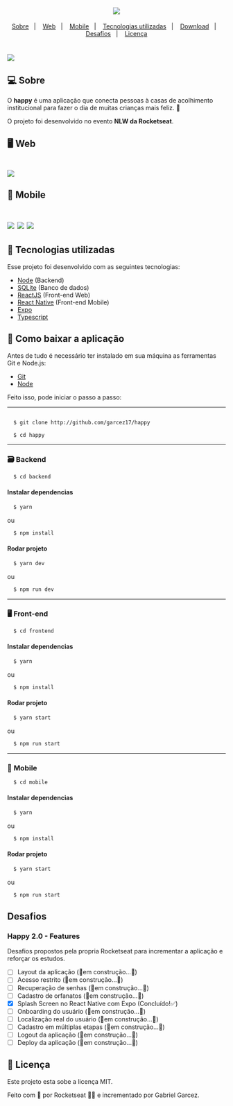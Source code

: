 <h1 align="center">
  <img src="https://ik.imagekit.io/garcez17/logo-happy_Ri8S7p2IC.svg">
</h1>

<p align="center">
  <a href="#-sobre">Sobre</a>&nbsp;&nbsp;&nbsp;|&nbsp;&nbsp;&nbsp;
  <a href="#-web">Web</a>&nbsp;&nbsp;&nbsp;|&nbsp;&nbsp;&nbsp;
  <a href="#-mobile">Mobile</a>&nbsp;&nbsp;&nbsp;|&nbsp;&nbsp;&nbsp;
  <a href="#-tecnologias-utilizadas">Tecnologias utilizadas</a>&nbsp;&nbsp;&nbsp;|&nbsp;&nbsp;&nbsp;
  <a href="#-como-baixar-a-aplicação">Download</a>&nbsp;&nbsp;&nbsp;|&nbsp;&nbsp;&nbsp;
  <a href="#-desafios">Desafios</a>&nbsp;&nbsp;&nbsp;|&nbsp;&nbsp;&nbsp;
  <a href="#-licença">Licença</a>
</p>

<h1>
  <img src="https://ik.imagekit.io/garcez17/happy_DDCAnO7Cz.png">
</h1>

## 💻 **Sobre**

O **happy** é uma aplicação que conecta pessoas à casas de acolhimento institucional para fazer o dia de muitas crianças mais feliz. 💜

O projeto foi desenvolvido no evento **NLW da Rocketseat**.

## 🖥 **Web**
  <h1>
    <img src="https://ik.imagekit.io/garcez17/happy-app_44xsbvhUa.gif">
  </h1>

## 📱 **Mobile**
<h1>
  <img src="https://ik.imagekit.io/garcez17/Screenshot_20201019-171352_Expo_bvKHV0A1k.jpg">
  <img src="https://ik.imagekit.io/garcez17/Screenshot_20201019-171405_Expo_a_pBESOoP.jpg">
  <img src="https://ik.imagekit.io/garcez17/Screenshot_20201019-171429_Expo_dXeuM9lOC.jpg">
</h1>

## 🚀 **Tecnologias utilizadas**

Esse projeto foi desenvolvido com as seguintes tecnologias:

- [Node](https://nodejs.org/en/) (Backend)
- [SQLite](https://www.sqlite.org/index.html) (Banco de dados)
- [ReactJS](https://reactjs.org/) (Front-end Web)
- [React Native](https://reactnative.dev/) (Front-end Mobile)
- [Expo](https://expo.io/)
- [Typescript](https://www.typescriptlang.org/)

## 📂 **Como baixar a aplicação**

Antes de tudo é necessário ter instalado em sua máquina as ferramentas Git e Node.js:

- [Git](https://git-scm.com/)
- [Node](https://nodejs.org/en/)

Feito isso, pode iniciar o passo a passo: 

---

```bash

  $ git clone http://github.com/garcez17/happy

  $ cd happy

```
---

### 🗃 **Backend**

```bash
  $ cd backend
```
#### **Instalar dependencias**

```bash
  $ yarn
```  
ou

```bash
  $ npm install
```  

#### **Rodar projeto**

```bash
  $ yarn dev
```  
ou

```bash
  $ npm run dev
```  

---

### 🖥 **Front-end**

```bash
  $ cd frontend
```
#### **Instalar dependencias**

```bash
  $ yarn
```  
ou

```bash
  $ npm install
```  

#### **Rodar projeto**

```bash
  $ yarn start
```  
ou

```bash
  $ npm run start
```

---

### 📱 **Mobile**

```bash
  $ cd mobile
```
#### **Instalar dependencias**

```bash
  $ yarn
```  
ou

```bash
  $ npm install
```  

#### **Rodar projeto**

```bash
  $ yarn start
```  
ou

```bash
  $ npm run start
```

## **Desafios**

### **Happy 2.0 - Features**

Desafios propostos pela propria Rocketseat para incrementar a aplicação e reforçar os estudos.

- [ ] Layout da aplicação (🚧em construção...🚧)
- [ ] Acesso restrito (🚧em construção...🚧)
- [ ] Recuperação de senhas (🚧em construção...🚧)
- [ ] Cadastro de orfanatos (🚧em construção...🚧)
- [x] Splash Screen no React Native com Expo (Concluído!✅)
- [ ] Onboarding do usuário (🚧em construção...🚧)
- [ ] Localização real do usuário (🚧em construção...🚧)
- [ ] Cadastro em múltiplas etapas (🚧em construção...🚧)
- [ ] Logout da aplicação (🚧em construção...🚧)
- [ ] Deploy da aplicação (🚧em construção...🚧)

## 📝 Licença
Este projeto esta sobe a licença MIT.

Feito com 💜 por Rocketseat 👋🏽 e incrementado por Gabriel Garcez.